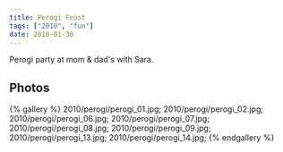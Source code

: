 ```yaml
---
title: Perogi Feast
tags: ["2010", "fun"]
date: 2010-01-30
---
```

Perogi party at mom & dad's with Sara.

## Photos 

{% gallery %} 
2010/perogi/perogi_01.jpg;
2010/perogi/perogi_02.jpg;
2010/perogi/perogi_06.jpg;
2010/perogi/perogi_07.jpg;
2010/perogi/perogi_08.jpg;
2010/perogi/perogi_09.jpg;
2010/perogi/perogi_13.jpg;
2010/perogi/perogi_14.jpg;
{% endgallery %}
